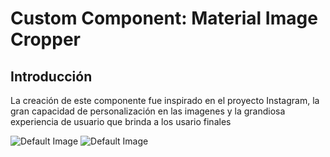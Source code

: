 # Custom Component: Material Image Cropper

## Introducción
La creación de este componente fue inspirado en el proyecto Instagram,
la gran capacidad de personalización en las imagenes y la grandiosa experiencia
de usuario que brinda a los usario finales


![Default Image](../custom_component/raw_image_2.png)
![Default Image](../custom_component/cropped_image_2.png)







